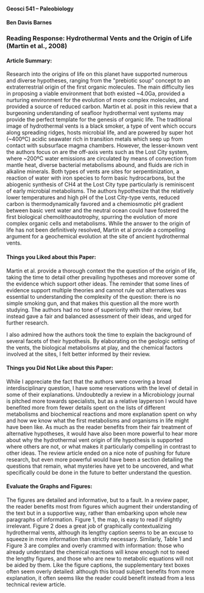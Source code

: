 #### Geosci 541 – Paleobiology
#### Ben Davis Barnes

### Reading Response: Hydrothermal Vents and the Origin of Life (Martin et al., 2008)

#### Article Summary:

Research into the origins of life on this planet have supported numerous and diverse hypotheses, ranging from the "prebiotic soup" concept to an extraterrestrial origin of the first organic molecules. The main difficulty lies in proposing a viable environment that both existed ~4.0Ga, provided a nurturing environment for the evolution of more complex molecules, and provided a source of reduced carbon. Martin et al. posit in this review that a burgeoning understanding of seafloor hydrothermal vent systems may provide the perfect template for the genesis of organic life. The traditional image of hydrothermal vents is a black smoker, a type of vent which occurs along spreading ridges, hosts microbial life, and are powered by super hot (~400ºC) acidic seawater rich in transition metals which seep up from contact with subsurface magma chambers. However, the lesser-known vent the authors focus on are the off-axis vents such as the Lost City system, where ~200ºC water emissions are circulated by means of convection from mantle heat, diverse bacterial metabolisms abound, and fluids are rich in alkaline minerals. Both types of vents are sites for serpentinization, a reaction of water with iron species to form basic hydrocarbons, but the abiogenic synthesis of CH4 at the Lost City type particularly is reminiscent of early microbial metabolisms. The authors hypothesize that the relatively lower temperatures and high pH of the Lost City-type vents, reduced carbon is thermodynamically favored and a chemiosmotic pH gradient between basic vent water and the neutral ocean could have fostered the first biological chemolithoautotrophy, spurring the evolution of more complex organic cells and metabolisms. While the answer to the origin of life has not been definitively resolved, Martin et al provide a compelling argument for a geochemical evolution at the site of ancient hydrothermal vents.

#### Things you Liked about this Paper:

Martin et al. provide a thorough context the the question of the origin of life, taking the time to detail other prevailing hypotheses and moreover some of the evidence which support other ideas. The reminder that some lines of evidence support multiple theories and cannot rule out alternatives was essential to understanding the complexity of the question: there is no simple smoking gun, and that makes this question all the more worth studying. The authors had no tone of superiority with their review, but instead gave a fair and balanced assessment of their ideas, and urged for further research.

I also admired how the authors took the time to explain the background of several facets of their hypothesis. By elaborating on the geologic setting of the vents, the biological metabolisms at play, and the chemical factors involved at the sites, I felt better informed by their review.

#### Things you Did Not Like about this Paper:

While I appreciate the fact that the authors were covering a broad interdisciplinary question, I have some reservations with the level of detail in some of their explanations. Undoubtedly a review in a Microbiology journal is pitched more towards specialists, but as a relative layperson I would have benefited more from fewer details spent on the lists of different metabolisms and biochemical reactions and more explanation spent on why and how we know what the first metabolisms and organisms in life might have been like. As much as the reader benefits from their fair treatment of alternative hypotheses, it would have also been more powerful to hear more about why the hydrothermal vent origin of life hypothesis is supported where others are not, or what makes it particularly compelling in contrast to other ideas. The review article ended on a nice note of pushing for future research, but even more powerful would have been a section detailing the questions that remain, what mysteries have yet to be uncovered, and what specifically could be done in the future to better understand the question.

#### Evaluate the Graphs and Figures:

The figures are detailed and informative, but to a fault. In a review paper, the reader benefits most from figures which augment their understanding of the text but in a supportive way, rather than embarking upon whole new paragraphs of information. Figure 1, the map, is easy to read if slightly irrelevant. Figure 2 does a great job of graphically contextualizing hydrothermal vents, although its lengthy caption seems to be an excuse to squeeze in more information than strictly necessary. Similarly, Table 1 and Figure 3 are complex and overly crammed with information: those who already understand the chemical reactions will know enough not to need the lengthy figures, and those who are new to metabolic equations will not be aided by them. Like the figure captions, the supplementary text boxes often seem overly detailed: although this broad subject benefits from more explanation, it often seems like the reader could benefit instead from a less technical review article.
